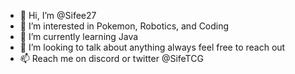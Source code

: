 - 👋 Hi, I’m @Sifee27
- 👀 I’m interested in Pokemon, Robotics,  and Coding
- 🌱 I’m currently learning  Java
- 💞️ I’m looking to talk about anything always feel free to reach out
- 📫 Reach me on discord or twitter @SifeTCG
